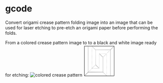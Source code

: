 # gcode
Convert origami crease pattern folding image into an image that can be used for laser etching to pre-etch an origami paper before performing the folds.

From a colored crease pattern image to to a black and white image ready for etching:
<img src="https://live.staticflickr.com/65535/48881544006_088bf6b0c7_z.jpg" alt="colored crease pattern" width="20%" height="20%" title="colored crease pattern">
<img src="images/out.png" alt="etching pattern" width="20%" height="20%" title="etching pattern">

